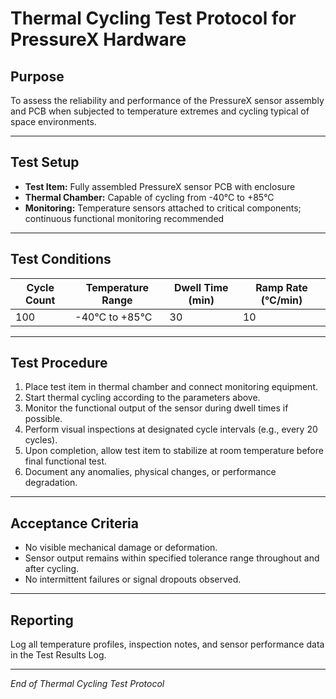 # Thermal Cycling Test Protocol for PressureX Hardware

## Purpose

To assess the reliability and performance of the PressureX sensor assembly and PCB when subjected to temperature extremes and cycling typical of space environments.

---

## Test Setup

- **Test Item:** Fully assembled PressureX sensor PCB with enclosure  
- **Thermal Chamber:** Capable of cycling from -40°C to +85°C  
- **Monitoring:** Temperature sensors attached to critical components; continuous functional monitoring recommended

---

## Test Conditions

| Cycle Count | Temperature Range | Dwell Time (min) | Ramp Rate (°C/min) |
|-------------|-------------------|------------------|--------------------|
| 100         | -40°C to +85°C    | 30               | 10                 |

---

## Test Procedure

1. Place test item in thermal chamber and connect monitoring equipment.  
2. Start thermal cycling according to the parameters above.  
3. Monitor the functional output of the sensor during dwell times if possible.  
4. Perform visual inspections at designated cycle intervals (e.g., every 20 cycles).  
5. Upon completion, allow test item to stabilize at room temperature before final functional test.  
6. Document any anomalies, physical changes, or performance degradation.

---

## Acceptance Criteria

- No visible mechanical damage or deformation.  
- Sensor output remains within specified tolerance range throughout and after cycling.  
- No intermittent failures or signal dropouts observed.

---

## Reporting

Log all temperature profiles, inspection notes, and sensor performance data in the Test Results Log.

---

*End of Thermal Cycling Test Protocol*
